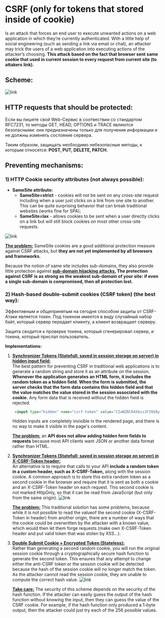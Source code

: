 # CSRF (only for tokens that stored inside of cookie)
Is an attack that forces an end user to execute unwanted actions on a web application in
which they’re currently authenticated. With a little help of social engineering (such as
sending a link via email or chat), an attacker may trick the users of a web application
into executing actions of the attacker’s choosing. **This attack based on the fact that 
browser sent same cookie that used in current session to every request from current site
(to attakers link).**

## Scheme:
![link](https://drive.google.com/uc?id=1TqeLu-KsfHGU0w_p4tOj1vPjdravbzCp)

## HTTP requests that should be protected:
Если вы пишете свой Web-Сервис в соотвествии со стандартом RFC7231, то методы GET, 
HEAD, OPTIONS и TRACE являются безопасными: они предназначены только для получения 
информации и не должны изменять состояние сервера.

Таким образом, защищать необходимо небезопасные методы, к которым относятся: **POST, 
PUT, DELETE, PATCH.**

## Preventing mechanisms:

### 1) HTTP Cookie security attributes (not always possible):
  - **SameSite attribute:**  
    - **SameSite=strict** - cookies will not be sent on any cross-site request including
      when a user just clicks on a link from one site to another. This can be quite 
      surprising behavior that can break traditional websites (works fine for SPA);
    - **SameSite=lax** - allows cookies to be sent when a user directly clicks on a link 
      but will still block cookies on most other cross-site requests.
      
  ![link](https://maxlead.com/wp-content/uploads/2020/02/labeling-2-en.png)

  <ins>**The problem:**</ins> SameSite cookies are a good additional protection measure against 
  CSRF attacks, but **they are not yet implemented by all browsers and frameworks.** 

  Because the notion of same site includes sub-domains, they also provide little 
  protection against **<ins>sub-domain hijacking attacks.</ins> The protection against 
  CSRF is as strong as the weakest sub-domain of your site: if even a single sub-domain
  is compromised, then all protection lost.**

### 2) Hash-based double-submit cookies (CSRF token) (the best way):
Эффективным и общепринятым на сегодня способом защиты от CSRF-Атаки является токен. 
Под токеном имеется в виду случайный набор байт, который сервер передает клиенту, 
а клиент возвращает серверу.

Защита сводится к проверке токена, который сгенерировал сервер, и токена, который
прислал пользователь.

**Implementations:**
  1) **<ins>Synchronizer Tokens (Statefull: saved in session storage on server) in hidden input field:**</ins>  
     The best pattern for preventing CSRF in traditional web applications is to 
     generate a random string and store it as an attribute on the session. **Whenever
     the application generates an HTML form, it includes the random token as a hidden 
     field. When the form is submitted, the server checks that the form data contains
     this hidden field and that the value matches the value stored in the session 
     associated with the cookie.** Any form data that is received without the hidden 
     field is rejected.
     ```html
      <input type="hidden" name="csrf-token" value="CIwNZNlR4XbisJF39I8yWnWX9wX4WFoz" />
     ```
     Hidden inputs are completely invisible in the rendered page, and there is no way 
     to make it visible in the page's content.
     
     **<ins>The problem:**</ins> an **API does not allow adding hidden form fields to 
     requests** because most API clients want JSON or another data format rather than HTML.
  
  2) **<ins>Synchronizer Tokens (Statefull: saved in session storage on server) in X-CSRF-Token header:**</ins>   
     An alternative is to require that calls to your API **include a random token in a 
     custom header, such as X-CSRF-Token,** along with the session cookie. A common
     approach is to store this extra random token as a second cookie in the browser
     and require that it is sent as both a cookie and an X-CSRF-Token header on each
     request. This second cookie is not marked HttpOnly, so that it can be read from 
     JavaScript (but only from the same origin).
     ![link](https://a.kabachnik.info/assets/drgalleries/images/blog/sap/xsrf/thumb3_718x307_sap_xsrf_workflow.png)

     **<ins>The problem:**</ins> This traditional solution has some problems, because 
     while it is not possible to read the valueof the second cookie (X-CSRF-Token in
     header) from another origin, there are a number of ways that the cookie could be
     overwritten by the attacker with a known value, which would then let them forge 
     requests.(make own X-CSRF-Token header and put valid token that was stolen by XSS...).
     
  3) **<ins>Double Submit Cookie + Encrypted Token (Stateless):**</ins>  
     Rather than generating a second random cookie, you will run the original session
     cookie through a cryptographically secure hash function to generate the second
     token. This ensures that any attempt to change either the anti-CSRF token or the
     session cookie will be detected because the hash of the session cookie will no 
     longer match the token. As the attacker cannot read the session cookie, they are
     unable to compute the correct hash value.
     ![link](https://drive.google.com/uc?id=1RgcK-lVTiL5oiFuiKeFfK8qciDbNxUOv)

     **<ins>Take care:**</ins> The security of this scheme depends on the security of the hash function. If the attacker can
     easily guess the output of the hash function without knowing the input, then they can guess the
     value of the CSRF cookie. For example, if the hash function only produced a 1-byte output, then
     the attacker could just try each of the 256 possible values.
     